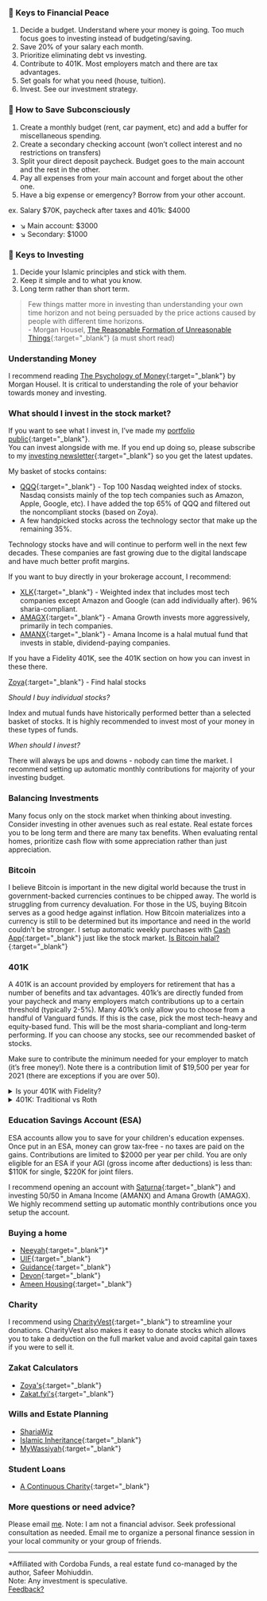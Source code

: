 ### :key: Keys to Financial Peace

1. Decide a budget. Understand where your money is going. Too much focus goes to investing instead of budgeting/saving.
2. Save 20% of your salary each month.
3. Prioritize eliminating debt vs investing. 
4. Contribute to 401K. Most employers match and there are tax advantages. 
5. Set goals for what you need (house, tuition).
6. Invest. See our investment strategy. 

### :key: How to Save Subconsciously
1. Create a monthly budget (rent, car payment, etc) and add a buffer for miscellaneous spending. 
2. Create a secondary checking account (won’t collect interest and no restrictions on transfers)
3. Split your direct deposit paycheck. Budget goes to the main account and the rest in the other. 
4. Pay all expenses from your main account and forget about the other one. 
5. Have a big expense or emergency? Borrow from your other account.  

ex. Salary $70K, paycheck after taxes and 401k: $4000

* :arrow_lower_right: Main account: $3000
* :arrow_lower_right: Secondary: $1000

### :key: Keys to Investing
1. Decide your Islamic principles and stick with them.
2. Keep it simple and to what you know.
3. Long term rather than short term.

> Few things matter more in investing than understanding your own time horizon and not being persuaded by the price actions caused by people with different time horizons.
<br>- Morgan Housel, [The Reasonable Formation of Unreasonable Things](https://www.collaborativefund.com/uploads/Collaborative%20Fund%20Bubbles.pdf){:target="_blank"} (a must short read)

### Understanding Money
I recommend reading [The Psychology of Money](https://www.amazon.com/Psychology-Money-Timeless-lessons-happiness/dp/0857197681){:target="_blank"} by Morgan Housel. It is critical to understanding the role of your behavior towards money and investing. 

### What should I invest in the stock market?

If you want to see what I invest in, I’ve made my [portfolio public](https://m1.finance/gaua-1u2MbQ7){:target="_blank"}.<br>
You can invest alongside with me. If you end up doing so, please subscribe to my [investing newsletter](https://safeer.substack.com/subscribe){:target="_blank"} so you get the latest updates.

My basket of stocks contains: 
- [QQQ](https://www.morningstar.com/etfs/xnas/qqq/quote.html){:target="_blank"} - Top 100 Nasdaq weighted index of stocks. Nasdaq consists mainly of the top tech companies such as Amazon, Apple, Google, etc). I have added the top 65% of QQQ and filtered out the noncompliant stocks (based on Zoya).
- A few handpicked stocks across the technology sector that make up the remaining 35%.

Technology stocks have and will continue to perform well in the next few decades. These companies are fast growing due to the digital landscape and have much better profit margins.

If you want to buy directly in your brokerage account, I recommend:
- [XLK](https://www.ssga.com/us/en/intermediary/etfs/the-technology-select-sector-spdr-fund-xlk){:target="_blank"} - Weighted index that includes most tech companies except Amazon and Google (can add individually after). 96% sharia-compliant.
- [AMAGX](https://www.saturna.com/amana/growth-fund#/overview){:target="_blank"} - Amana Growth invests more aggressively, primarily in tech companies.
- [AMANX](https://www.saturna.com/amana/income-fund#/overview){:target="_blank"} - Amana Income is a halal mutual fund that invests in stable, dividend-paying companies. 

If you have a Fidelity 401K, see the 401K section on how you can invest in these there.

[Zoya](https://investroo.com/){:target="_blank"} - Find halal stocks


*Should I buy individual stocks?*

Index and mutual funds have historically performed better than a selected basket of stocks. It is highly recommended to invest most of your money in these types of funds.

*When should I invest?*

There will always be ups and downs - nobody can time the market. I recommend setting up automatic monthly contributions for majority of your investing budget. 

### Balancing Investments
Many focus only on the stock market when thinking about investing. Consider investing in other avenues such as real estate. Real estate forces you to be long term and there are many tax benefits. When evaluating rental homes, prioritize cash flow with some appreciation rather than just appreciation. 

### Bitcoin

I believe Bitcoin is important in the new digital world because the trust in government-backed currencies continues to be chipped away. The world is struggling from currency devaluation. For those in the US, buying Bitcoin serves as a good hedge against inflation. How Bitcoin materializes into a currency is still to be determined but its importance and need in the world couldn’t be stronger. I setup automatic weekly purchases with [Cash App](https://cash.app/app/BPRXZLL){:target="_blank"} just like the stock market. [Is Bitcoin halal?](https://joebradford.net/bitcoin){:target="_blank"} 

### 401K
A 401K is an account provided by employers for retirement that has a number of benefits and tax advantages. 401k’s are directly funded from your paycheck and many employers match contributions up to a certain threshold (typically 2-5%). Many 401k’s only allow you to choose from a handful of Vanguard funds. If this is the case, pick the most tech-heavy and equity-based fund.  This will be the most sharia-compliant and long-term performing. If you can choose any stocks, see our recommended basket of stocks. 

Make sure to contribute the minimum needed for your employer to match (it’s free money!). Note there is a contribution limit of $19,500 per year for 2021 (there are exceptions if you are over 50). 

<details>
<summary>Is your 401K with Fidelity?</summary>
<br>
Fidelity 401K's are more flexibile in allowing you to choose your investments depending on your employer's plan. Fidelity allows you to create a BrokerageLink account associated with your 401K allowing you to invest in mutual funds and stocks beyond the basic target funds typically offered.  
<br>
</details>

<details>
<summary>401K: Traditional vs Roth</summary>
<br>
There are two types of 401k: Traditional (pre-tax contributions) and Roth (post-tax contributions). Contributions to a traditional 401k can be deducted from your gross income in that year. However, you will need pay income tax when withdrawing at retirement. With a Roth 401K, tax is deducted upfront since you are contributing post-tax dollars. Roth 401k is great for young professionals as you will probably be earning more and in a higher tax bracket.
<br><br>
If your employer offers both, consider splitting contributions to both. 
<br><br>
You can also individually open a Roth IRA but there are heavy limitations in terms of contribution amounts and how much you earn ($208K married, $140K single adjusted gross income).
</details>

### Education Savings Account (ESA)
ESA accounts allow you to save for your children's education expenses. Once put in an ESA, money can grow tax-free - no taxes are paid on the gains. Contributions are limited to $2000 per year per child. You are only eligible for an ESA if your AGI (gross income after deductions) is less than: $110K for single, $220K for joint filers.

I recommend opening an account with [Saturna](https://www.saturna.com/individual/esa/education-savings-accounts){:target="_blank"} and investing 50/50 in Amana Income (AMANX) and Amana Growth (AMAGX). We highly recommend setting up automatic monthly contributions once you setup the account. 


### Buying a home
- [Neeyah](https://neeyah.com){:target="_blank"}*
- [UIF](http://www.myuif.com){:target="_blank"}
- [Guidance](https://www.guidanceresidential.com){:target="_blank"}
- [Devon](https://www.devonbank.com){:target="_blank"}
- [Ameen Housing](http://www.ameenhousing.com){:target="_blank"}

### Charity

I recommend using [CharityVest](http://charityvest.org){:target="_blank"} to streamline your donations. CharityVest also makes it easy to donate stocks which allows you to take a deduction on the full market value and avoid capital gain taxes if you were to sell it. 

### Zakat Calculators
- [Zoya's](https://app.zoya.finance/zakat){:target="_blank"}
- [Zakat.fyi's](https://zakat.fyi){:target="_blank"}

### Wills and Estate Planning
- [ShariaWiz](https://www.shariawiz.com)
- [Islamic Inheritance](https://islamicinheritance.com/free-templates-vault/){:target="_blank"}
- [MyWassiyah](https://www.mywassiyah.com/){:target="_blank"}

### Student Loans
- [A Continuous Charity](http://acceducate.org){:target="_blank"}

### More questions or need advice?
Please email [me](mailto:info@muslim.finance). Note: I am not a financial advisor. Seek professional consultation as needed. Email me to organize a personal finance session in your local community or your group of friends. 


---
*Affiliated with Cordoba Funds, a real estate fund co-managed by the author, Safeer Mohiuddin.
<br/>
Note: Any investment is speculative. 
<br/>
[Feedback?](mailto:info@muslim.finance)
<script async src="https://platform.twitter.com/widgets.js" charset="utf-8"></script>

